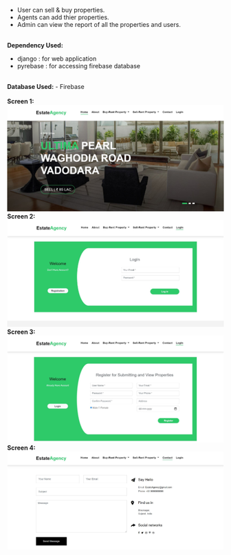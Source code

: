 - User can sell & buy properties.
- Agents can add thier properties.
- Admin can view the report of all the properties and users.
<br>
<b>Dependency Used:</b><br>

- django : for web application
- pyrebase : for accessing firebase database
<br>
<b>Database Used:</b>
- Firebase
<br><br>
<b>Screen 1:</b><br>
<img src="Output3.JPG"/>

<br>
<b>Screen 2:</b><br>
<img src="Output4.JPG"/>

<br>
<b>Screen 3:</b><br>
<img src="Output5.JPG"/>

<br>
<b>Screen 4:</b><br>
<img src="Output6.JPG"/>
